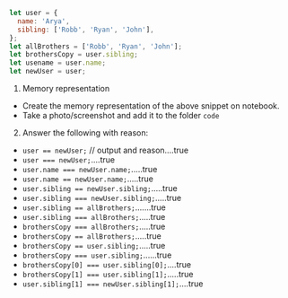 ```js
let user = {
  name: 'Arya',
  sibling: ['Robb', 'Ryan', 'John'],
};
let allBrothers = ['Robb', 'Ryan', 'John'];
let brothersCopy = user.sibling;
let usename = user.name;
let newUser = user;
```

1. Memory representation

- Create the memory representation of the above snippet on notebook.
- Take a photo/screenshot and add it to the folder `code`

<!-- To add this image here use ![name](./hello.jpg) -->

2. Answer the following with reason:

- `user == newUser;` // output and reason....true
- `user === newUser;`....true
- `user.name === newUser.name;`.....true
- `user.name == newUser.name;`.....true
- `user.sibling == newUser.sibling;`.....true
- `user.sibling === newUser.sibling;`.....true
- `user.sibling == allBrothers;`.......true
- `user.sibling === allBrothers;`.....true
- `brothersCopy === allBrothers;`.....true
- `brothersCopy == allBrothers;`.....true
- `brothersCopy == user.sibling;`.....true
- `brothersCopy === user.sibling;`......true
- `brothersCopy[0] === user.sibling[0];`....true
- `brothersCopy[1] === user.sibling[1];`.....true
- `user.sibling[1] === newUser.sibling[1];`....true
